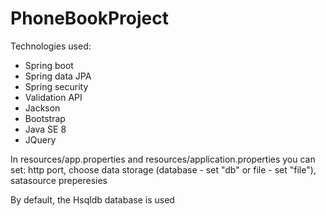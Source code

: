# PhoneBookProject

Technologies used:
- Spring boot
- Spring data JPA
- Spring security 
- Validation API
- Jackson
- Bootstrap
- Java SE 8
- JQuery

In resources/app.properties and resources/application.properties you can set: http port, choose data storage (database - set "db" or file - set "file"), satasource preperesies

By default, the Hsqldb database is used

